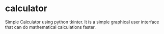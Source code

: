 # calculator
Simple Calculator using python tkinter. It is a simple graphical user interface that can do mathematical calculations faster.
